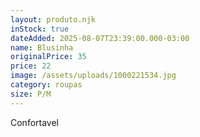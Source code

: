 ```yaml
---
layout: produto.njk
inStock: true
dateAdded: 2025-08-07T23:39:00.000-03:00
name: Blusinha
originalPrice: 35
price: 22
image: /assets/uploads/1000221534.jpg
category: roupas
size: P/M
---
```

Confortavel
